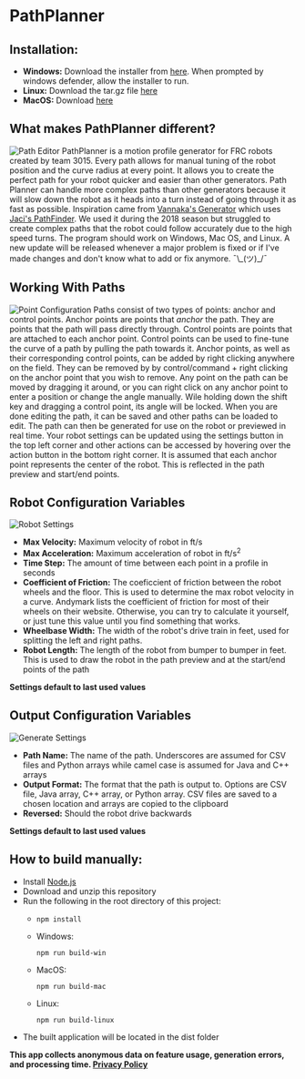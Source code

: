 # PathPlanner
## Installation:
* **Windows:** Download the installer from [here](https://github.com/mjansen4857/PathPlanner/releases/latest). When prompted by windows defender, allow the installer to run.
* **Linux:** Download the tar.gz file [here](https://github.com/mjansen4857/PathPlanner/releases/latest)
* **MacOS:** Download [here](https://github.com/mjansen4857/PathPlanner/releases/latest)

## What makes PathPlanner different?
![Path Editor](https://i.imgur.com/uiFUST6.png)
PathPlanner is a motion profile generator for FRC robots created by team 3015. Every path allows for manual tuning of the robot position and the curve radius at every point. It allows you to create the perfect path for your robot quicker and easier than other generators. Path Planner can handle more complex paths than other generators because it will slow down the robot as it heads into a turn instead of going through it as fast as possible. Inspiration came from [Vannaka's Generator](https://github.com/vannaka/Motion_Profile_Generator) which uses [Jaci's PathFinder](https://github.com/JacisNonsense/Pathfinder). We used it during the 2018 season but struggled to create complex paths that the robot could follow accurately due to the high speed turns. The program should work on Windows, Mac OS, and Linux. A new update will be released whenever a major problem is fixed or if I've made changes and don't know what to add or fix anymore. ¯\\\_(ツ)\_/¯

## Working With Paths
![Point Configuration](https://i.imgur.com/NFTIRnC.png)
Paths consist of two types of points: anchor and control points. Anchor points are points that *anchor* the path. They are points that the path will pass directly through. Control points are points that are attached to each anchor point. Control points can be used to fine-tune the curve of a path by pulling the path towards it. Anchor points, as well as their corresponding control points, can be added by right clicking anywhere on the field. They can be removed by by control/command + right clicking on the anchor point that you wish to remove. Any point on the path can be moved by dragging it around, or you can right click on any anchor point to enter a position or change the angle manually. Wile holding down the shift key and dragging a control point, its angle will be locked. When you are done editing the path, it can be saved and other paths can be loaded to edit. The path can then be generated for use on the robot or previewed in real time. Your robot settings can be updated using the settings button in the top left corner and other actions can be accessed by hovering over the action button in the bottom right corner. It is assumed that each anchor point represents the center of the robot. This is reflected in the path preview and start/end points.

## Robot Configuration Variables
![Robot Settings](https://i.imgur.com/1BuLEZS.png)
* **Max Velocity:** Maximum velocity of robot in ft/s
* **Max Acceleration:** Maximum acceleration of robot in ft/s<sup>2</sup>
* **Time Step:** The amount of time between each point in a profile in seconds
* **Coefficient of Friction:** The coeficcient of friction between the robot wheels and the floor. This is used to determine the max robot velocity in a curve. Andymark lists the coefficient of friction for most of their wheels on their website. Otherwise, you can try to calculate it yourself, or just tune this value until you find something that works.
* **Wheelbase Width:** The width of the robot's drive train in feet, used for splitting the left and right paths.
* **Robot Length:** The length of the robot from bumper to bumper in feet. This is used to draw the robot in the path preview and at the start/end points of the path

**Settings default to last used values**

## Output Configuration Variables
![Generate Settings](https://i.imgur.com/j3IXm1V.png)
* **Path Name:** The name of the path. Underscores are assumed for CSV files and Python arrays while camel case is assumed for Java and C++ arrays
* **Output Format:** The format that the path is output to. Options are CSV file, Java array, C++ array, or Python array. CSV files are saved to a chosen location and arrays are copied to the clipboard
* **Reversed:** Should the robot drive backwards

**Settings default to last used values**

## How to build manually:
* Install [Node.js](https://nodejs.org)
* Download and unzip this repository
* Run the following in the root directory of this project:
  * `npm install`
  
  * Windows: 
  
      `npm run build-win`

  * MacOS: 
  
      `npm run build-mac`

  * Linux: 
  
      `npm run build-linux`
* The built application will be located in the dist folder

**This app collects anonymous data on feature usage, generation errors, and processing time. [Privacy Policy](https://mjansen4857.github.io/privacy)**
